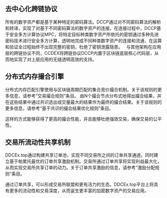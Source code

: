 ## 去中心化跨链协议

所有的数字资产都是基于某种特定的密码算法。DCCP通过对不同密码算法的解析和转译，实现了对基于不同密码算法的数字资产的连接。在连接过程中，DCCP基于安全多方计算协议MPC，将特定目标种类数字资产所依托的密钥通过多种先进密码技术进行安全多方计算，透明地完成不同种类数字资产的连接和流通，在运算和验证全过程始终不出现完整的密钥，杜绝了密钥泄露隐患。
 
与其他架构在应用层的跨链协议不同，CCDEX将跨链协议DCCP内置于区块链底层核心代码层，从而地实现了对上层应用的无缝透明高效的支持。

## 分布式内存撮合引擎

分布式内存匹配引擎使用与区块链周期匹配的集合竞价撮合机制。关于该规则的更多信息，请参考“交易撮合规则”条目。
由N个撮合节点分布式地得出撮合结果，并在这些结果中通过共识选出成交量最大的结果作为最终的撮合结果。关于该规则的更多信息，请参考“基于共识的撮合结果优化规则”条目。

这样的方式能够获得了更高的撮合性能，并且能够杜绝强效交易，确保交易的公平性。

## 交易所流动性共享机制
DDCEx.top通过构建共享订单池，实现不同交易所之间的订单共享通道。同时建立基于帕累托最优的订单共享激励机制。交易所通过订单共享将实现利益最大化，从而实现交易所共享订单的动力。关于订单共享激励的信息，请参考“激励分配规则”条目。

通过订单共享，可以形成交易所联盟和更有活力的生态。DDCEx.top平台上将具有更多的流动性和交易深度，从而诞生更丰富的加密数字资产的交易应用。
